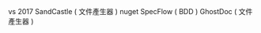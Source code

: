 vs 2017 
    SandCastle ( 文件產生器 )
    nuget
        SpecFlow ( BDD )
        GhostDoc ( 文件產生器 )

        